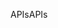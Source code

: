 <span data-ttu-id="db261-101">APIs</span><span class="sxs-lookup"><span data-stu-id="db261-101">APIs</span></span>